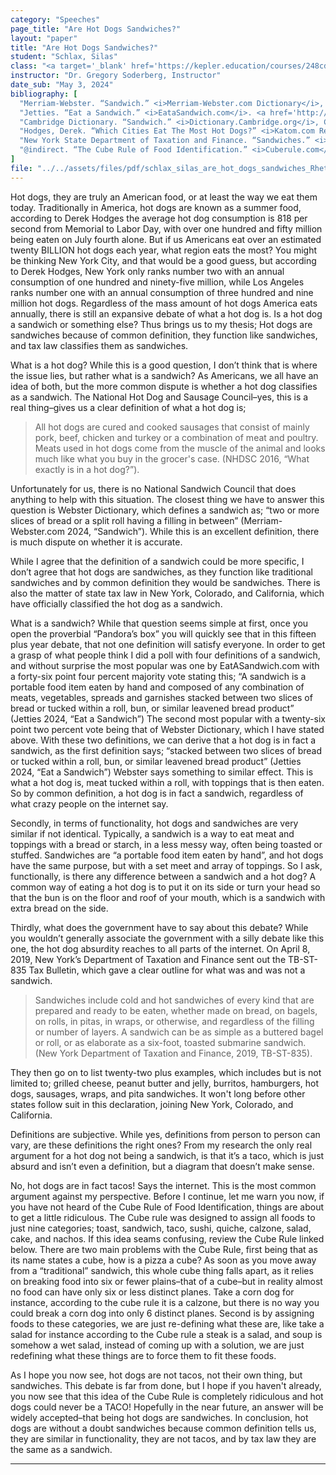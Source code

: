 ```yaml
---
category: "Speeches"
page_title: "Are Hot Dogs Sandwiches?"
layout: "paper"
title: "Are Hot Dogs Sandwiches?"
student: "Schlax, Silas"
class: "<a target='_blank' href='https://kepler.education/courses/248cdd2a-4e6c-46a3-939c-454f4416c089'>Rhetoric: Fitting Words</a>, 8:00 am EST"
instructor: "Dr. Gregory Soderberg, Instructor"
date_sub: "May 3, 2024"
bibliography: [
  "Merriam-Webster. “Sandwich.” <i>Merriam-Webster.com Dictionary</i>, Merriam-Webster. <a href='https://www.merriam-webster.com/dictionary/sandwich' target='_blank'>https://www.merriam-webster.com/dictionary/sandwich</a>. Accessed May 3, 2024.",
  "Jetties. “Eat a Sandwich.” <i>EataSandwich.com</i>. <a href='http://www.eatasandwich.com' target='_blank'>http://www.eatasandwich.com</a>. Accessed May 3, 2024.",
  "Cambridge Dictionary. “Sandwich.” <i>Dictionary.Cambridge.org</i>, Cambridge Dictionary. <a href='https://dictionary.cambridge.org/us/dictionary/english/sandwich' target='_blank'>https://dictionary.cambridge.org/us/dictionary/english/sandwich</a>. Accessed May 3, 2024.",
  "Hodges, Derek. “Which Cities Eat The Most Hot Dogs?” <i>Katom.com Restaurant Supply, Inc.</i> <a href='https://www.katom.com/learning-center/us-cities-eat-most-hot-dogs.html' target='_blank'>https://www.katom.com/learning-center/us-cities-eat-most-hot-dogs.html</a>. Accessed May 3, 2024.",
  "New York State Department of Taxation and Finance. “Sandwiches.” <i>Tax Bulletin TB-ST-835</i> (April 8, 2019). <a href='https://www.tax.ny.gov/pdf/tg_bulletins/sales/b19-835s.pdf' target='_blank'>https://www.tax.ny.gov/pdf/tg_bulletins/sales/b19-835s.pdf</a>. Accessed May 3, 2024.",
  "@indirect. “The Cube Rule of Food Identification.” <i>Cuberule.com</i>. <a href='https://cuberule.com' target='_blank'>https://cuberule.com</a>. Accessed May 3, 2024."
]
file: "../../assets/files/pdf/schlax_silas_are_hot_dogs_sandwiches_Rhetoric.pdf"
---
```


Hot dogs, they are truly an American food, or at least the way we eat them today. Traditionally in America, hot dogs are known as a summer food, according to Derek Hodges the average hot dog consumption is 818 per second from Memorial to Labor Day, with over one hundred and fifty million being eaten on July fourth alone. But if us Americans eat over an estimated twenty BILLION hot dogs each year, what region eats the most? You might be thinking New York City, and that would be a good guess, but according to Derek Hodges, New York only ranks number two with an annual consumption of one hundred and ninety-five million, while Los Angeles ranks number one with an annual consumption of three hundred and nine million hot dogs. Regardless of the mass amount of hot dogs America eats annually, there is still an expansive debate of what a hot dog is. Is a hot dog a sandwich or something else? Thus brings us to my thesis; Hot dogs are sandwiches because of common definition, they function like sandwiches, and tax law classifies them as sandwiches.

What is a hot dog? While this is a good question, I don’t think that is where the issue lies, but rather what is a sandwich? As Americans, we all have an idea of both, but the more common dispute is whether a hot dog classifies as a sandwich. The National Hot Dog and Sausage Council–yes, this is a real thing–gives us a clear definition of what a hot dog is; 

> <p class="no-indent"> All hot dogs are cured and cooked sausages that consist of mainly pork, beef, chicken and turkey or a combination of meat and poultry. Meats used in hot dogs come from the muscle of the animal and looks much like what you buy in the grocer's case. (NHDSC 2016, “What exactly is in a hot dog?”).</p>

<p class="no-indent"> Unfortunately for us, there is no National Sandwich Council that does anything to help with this situation. The closest thing we have to answer this question is Webster Dictionary, which defines a sandwich as; “two or more slices of bread or a split roll having a filling in between” (Merriam-Webster.com 2024, “Sandwich”). While this is an excellent definition, there is much dispute on whether it is accurate.</p>

While I agree that the definition of a sandwich could be more specific, I don’t agree that hot dogs are sandwiches, as they function like traditional sandwiches and by common definition they would be sandwiches. There is also the matter of state tax law in New York, Colorado, and California, which have officially classified the hot dog as a sandwich.

What is a sandwich? While that question seems simple at first, once you open the proverbial “Pandora’s box” you will quickly see that in this fifteen plus year debate, that not one definition will satisfy everyone. In order to get a grasp of what people think I did a poll with four definitions of a sandwich, and without surprise the most popular was one by EatASandwich.com with a forty-six point four percent majority vote stating this; “A sandwich is a portable food item eaten by hand and composed of any combination of meats, vegetables, spreads and garnishes stacked between two slices of bread or tucked within a roll, bun, or similar leavened bread product” (Jetties 2024, “Eat a Sandwich”) The second most popular with a twenty-six point two percent vote being that of Webster Dictionary, which I have stated above. With these two definitions, we can derive that a hot dog is in fact a sandwich, as the first definition says; “stacked between two slices of bread or tucked within a roll, bun, or similar leavened bread product” (Jetties 2024, “Eat a Sandwich”) Webster says something to similar effect. This is what a hot dog is, meat tucked within a roll, with toppings that is then eaten. So by common definition, a hot dog is in fact a sandwich, regardless of what crazy people on the internet say.

Secondly, in terms of functionality, hot dogs and sandwiches are very similar if not identical. Typically, a sandwich is a way to eat meat and toppings with a bread or starch, in a less messy way, often being toasted or stuffed. Sandwiches are “a portable food item eaten by hand”, and hot dogs have the same purpose, but with a set meet and array of toppings. So I ask, functionally, is there any difference between a sandwich and a hot dog? A common way of eating a hot dog is to put it on its side or turn your head so that the bun is on the floor and roof of your mouth, which is a sandwich with extra bread on the side.

Thirdly, what does the government have to say about this debate? While you wouldn’t generally associate the government with a silly debate like this one, the hot dog absurdity reaches to all parts of the internet. On April 8, 2019, New York’s Department of Taxation and Finance sent out the TB-ST-835 Tax Bulletin, which gave a clear outline for what was and was not a sandwich. 

> <p class="no-indent"> Sandwiches include cold and hot sandwiches of every kind that are prepared and ready to be eaten, whether made on bread, on bagels, on rolls, in pitas, in wraps, or otherwise, and regardless of the filling or number of layers. A sandwich can be as simple as a buttered bagel or roll, or as elaborate as a six-foot, toasted submarine sandwich. (New York Department of Taxation and Finance, 2019, TB-ST-835).</p>

<p class="no-indent"> They then go on to list twenty-two plus examples, which includes but is not limited to; grilled cheese, peanut butter and jelly, burritos, hamburgers, hot dogs, sausages, wraps, and pita sandwiches. It won't long before other states follow suit in this declaration, joining New York, Colorado, and California.</p>

Definitions are subjective. While yes, definitions from person to person can vary, are these definitions the right ones? From my research the only real argument for a hot dog not being a sandwich, is that it’s a taco, which is just absurd and isn’t even a definition, but a diagram that doesn’t make sense.

No, hot dogs are in fact tacos! Says the internet. This is the most common argument against my perspective. Before I continue, let me warn you now, if you have not heard of the Cube Rule of Food Identification, things are about to get a little ridiculous. The Cube rule was designed to assign all foods to just nine categories; toast, sandwich, taco, sushi, quiche, calzone, salad, cake, and nachos. If this idea seams confusing, review the Cube Rule linked below. There are two main problems with the Cube Rule, first being that as its name states a cube, how is a pizza a cube? As soon as you move away from a “traditional” sandwich, this whole cube thing falls apart, as it relies on breaking food into six or fewer plains–that of a cube–but in reality almost no food can have only six or less distinct planes. Take a corn dog for instance, according to the cube rule it is a calzone, but there is no way you could break a corn dog into only 6 distinct planes. Second is by assigning foods to these categories, we are just re-defining what these are, like take a salad for instance according to the Cube rule a steak is a salad, and soup is somehow a wet salad, instead of coming up with a solution, we are just redefining what these things are to force them to fit these foods. 
	
As I hope you now see, hot dogs are not tacos, not their own thing, but sandwiches. This debate is far from done, but I hope if you haven't already, you now see that this idea of the Cube Rule is completely ridiculous and hot dogs could never be a TACO! Hopefully in the near future, an answer will be widely accepted–that being hot dogs are sandwiches. In conclusion, hot dogs are without a doubt sandwiches because common definition tells us, they are similar in functionality, they are not tacos, and by tax law they are the same as a sandwich.


---